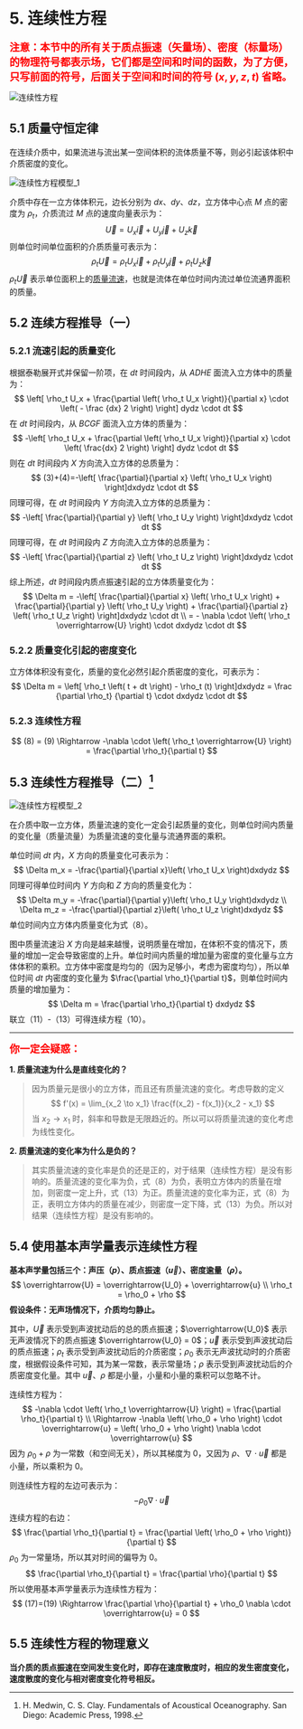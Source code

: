 # 5. 连续性方程

<font color="red" size=4>**注意：本节中的所有关于质点振速（矢量场）、密度（标量场）的物理符号都表示场，它们都是空间和时间的函数，为了方便，只写前面的符号，后面关于空间和时间的符号 $(x, y, z, t)$ 省略。**</font>

![连续性方程](./resources/Chapter1-声学基础/连续性方程.jpg)



## 5.1 质量守恒定律

在连续介质中，如果流进与流出某一空间体积的流体质量不等，则必引起该体积中介质密度的变化。



![连续性方程模型_1](./resources/Chapter1-声学基础/连续性方程模型_1.jpg)

介质中存在一立方体体积元，边长分别为 $dx、dy、dz$，立方体中心点 $M$ 点的密度为 $\rho_t$，介质流过 $M$ 点的速度向量表示为： 
$$
\overrightarrow{U}=U_x \overrightarrow{i} + U_y \overrightarrow{j} + U_z \overrightarrow{k}
$$
则单位时间单位面积的介质质量可表示为：
$$
\rho_t \overrightarrow{U} = \rho_t U_x \overrightarrow{i} + \rho_t U_y \overrightarrow{j} + \rho_t U_z \overrightarrow{k}
$$
$\rho_t \overrightarrow{U}$ 表示单位面积上的[质量流速](https://baike.baidu.com/item/%E8%B4%A8%E9%87%8F%E6%B5%81%E9%80%9F/5163867?fr=aladdin)，也就是流体在单位时间内流过单位流通界面积的质量。



## 5.2 连续方程推导（一）

### 5.2.1 流速引起的质量变化

根据泰勒展开式并保留一阶项，在 $dt$ 时间段内，从 $ADHE$ 面流入立方体中的质量为：
$$
\left[ \rho_t U_x + \frac{\partial \left( \rho_t U_x \right)}{\partial x} \cdot \left( - \frac {dx} 2 \right) \right] dydz \cdot dt
$$
在 $dt$ 时间段内，从 $BCGF$ 面流入立方体的质量为：
$$
-\left[ \rho_t U_x + \frac{\partial \left( \rho_t U_x \right)}{\partial x} \cdot \left( \frac{dx} 2 \right) \right] dydz \cdot dt
$$
则在 $dt$ 时间段内 $X$ 方向流入立方体的总质量为：
$$
(3)+(4)=-\left[ \frac{\partial}{\partial x} \left( \rho_t U_x \right) \right]dxdydz \cdot dt
$$
同理可得，在 $dt$ 时间段内 $Y$ 方向流入立方体的总质量为：
$$
-\left[ \frac{\partial}{\partial y} \left( \rho_t U_y \right) \right]dxdydz \cdot dt
$$
同理可得，在 $dt$ 时间段内 $Z$ 方向流入立方体的总质量为：
$$
-\left[ \frac{\partial}{\partial z} \left( \rho_t U_z \right) \right]dxdydz \cdot dt
$$
综上所述，$dt$ 时间段内质点振速引起的立方体质量变化为：
$$
\Delta m = -\left[ \frac{\partial}{\partial x} \left( \rho_t U_x \right) + \frac{\partial}{\partial y} \left( \rho_t U_y \right) + \frac{\partial}{\partial z} \left( \rho_t U_z \right) \right]dxdydz \cdot dt \\ = - \nabla \cdot \left( \rho_t \overrightarrow{U} \right) \cdot dxdydz \cdot dt
$$

### 5.2.2 质量变化引起的密度变化

立方体体积没有变化，质量的变化必然引起介质密度的变化，可表示为：
$$
\Delta m = \left[ \rho_t \left( t + dt \right) - \rho_t (t) \right]dxdydz = \frac {\partial \rho_t} {\partial t} \cdot dxdydz \cdot dt
$$

### 5.2.3 连续性方程
$$
(8) = (9) \Rightarrow -\nabla \cdot \left( \rho_t \overrightarrow{U} \right) = \frac{\partial \rho_t}{\partial t}
$$



## 5.3 连续性方程推导（二）[^1]

![连续性方程模型_2](./resources/Chapter1-声学基础/连续性方程模型_2.jpg)

在介质中取一立方体，质量流速的变化一定会引起质量的变化，则单位时间内质量的变化量（质量流量）为质量流速的变化量与流通界面的乘积。

单位时间 $dt$ 内，$X$ 方向的质量变化可表示为：
$$
\Delta m_x = -\frac{\partial}{\partial x}\left( \rho_t U_x \right)dxdydz
$$
同理可得单位时间内 $Y$ 方向和 $Z$ 方向的质量变化为：
$$
\Delta m_y = -\frac{\partial}{\partial y}\left( \rho_t U_y \right)dxdydz \\
\Delta m_z = -\frac{\partial}{\partial z}\left( \rho_t U_z \right)dxdydz
$$
单位时间内立方体内质量变化为式（8）。

图中质量流速沿 $X$ 方向是越来越慢，说明质量在增加，在体积不变的情况下，质量的增加一定会导致密度的上升。单位时间内质量的增加量为密度的变化量与立方体体积的乘积。立方体中密度是均匀的（因为足够小，考虑为密度均匀），所以单位时间 $dt$ 内密度的变化量为 $\frac{\partial \rho_t}{\partial t}$，则单位时间内质量的增加量为：
$$
\Delta m = \frac{\partial \rho_t}{\partial t} dxdydz
$$
联立（11）-（13）可得连续方程（10）。

---

<font color="red" size=4>**你一定会疑惑：**</font>

**1. 质量流速为什么是直线变化的？**

> 因为质量元是很小的立方体，而且还有质量流速的变化。考虑导数的定义
> $$
> f'(x) = \lim_{x_2 \to x_1} \frac{f(x_2) - f(x_1)}{x_2 - x_1}
> $$
> 当 $x_2 \to x_1$ 时，斜率和导数是无限趋近的。所以可以将质量流速的变化考虑为线性变化。

**2. 质量流速的变化率为什么是负的？**

> 其实质量流速的变化率是负的还是正的，对于结果（连续性方程）是没有影响的。质量流速的变化率为负，式（8）为负，表明立方体内的质量在增加，则密度一定上升，式（13）为正。质量流速的变化率为正，式（8）为正，表明立方体内的质量在减少，则密度一定下降，式（13）为负。所以对结果（连续性方程）是没有影响的。



## 5.4 使用基本声学量表示连续性方程

**基本声学量包括三个：声压（$p$）、质点振速（$\overrightarrow{u}$）、密度逾量（$\rho$）。**
$$
\overrightarrow{U} = \overrightarrow{U_0} + \overrightarrow{u} \\
\rho_t = \rho_0 + \rho
$$
**假设条件：无声场情况下，介质均匀静止。**

其中，$\overrightarrow{U}$ 表示受到声波扰动后的总的质点振速；$\overrightarrow{U_0}$ 表示无声波情况下的质点振速 $\overrightarrow{U_0} = 0$；$\overrightarrow{u}$ 表示受到声波扰动后的质点振速；$\rho_t$ 表示受到声波扰动后的介质密度；$\rho_0$ 表示无声波扰动时的介质密度，根据假设条件可知，其为某一常数，表示常量场；$\rho$ 表示受到声波扰动后的介质密度变化量。其中 $\overrightarrow{u}、\rho$ 都是小量，小量和小量的乘积可以忽略不计。

连续性方程为：
$$
-\nabla \cdot \left( \rho_t \overrightarrow{U} \right) = \frac{\partial \rho_t}{\partial t} \\ \Rightarrow -\nabla \left( \rho_0 + \rho \right) \cdot \overrightarrow{u} = \left( \rho_0 + \rho \right) \nabla \cdot \overrightarrow{u}
$$
因为 $\rho_0 + \rho$ 为一常数（和空间无关），所以其梯度为 0，又因为 $\rho、\nabla \cdot \overrightarrow{u}$ 都是小量，所以乘积为 0。

则连续性方程的左边可表示为：
$$
-\rho_0 \nabla \cdot \overrightarrow{u}
$$
连续方程的右边：
$$
\frac{\partial \rho_t}{\partial t} = \frac{\partial \left( \rho_0 + \rho \right)}{\partial t}
$$
$\rho_0$ 为一常量场，所以其对时间的偏导为 0。
$$
\frac{\partial \rho_t}{\partial t} = \frac{\partial \rho}{\partial t}
$$
所以使用基本声学量表示为连续性方程为：
$$
(17)=(19) \Rightarrow \frac{\partial \rho}{\partial t} + \rho_0 \nabla \cdot \overrightarrow{u} = 0
$$



## 5.5 连续性方程的物理意义

**当介质的质点振速在空间发生变化时，即存在速度散度时，相应的发生密度变化，速度散度的变化与相对密度变化符号相反。**





[^1]: H. Medwin, C. S. Clay. Fundamentals of Acoustical Oceanography. San Diego:  Academic Press, 1998.

